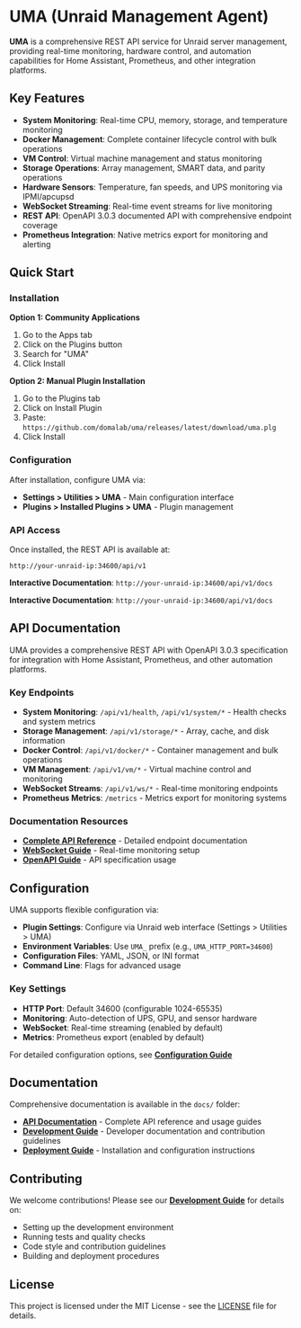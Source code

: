 # UMA (Unraid Management Agent)

**UMA** is a comprehensive REST API service for Unraid server management, providing real-time monitoring, hardware control, and automation capabilities for Home Assistant, Prometheus, and other integration platforms.

## Key Features

- **System Monitoring**: Real-time CPU, memory, storage, and temperature monitoring
- **Docker Management**: Complete container lifecycle control with bulk operations
- **VM Control**: Virtual machine management and status monitoring
- **Storage Operations**: Array management, SMART data, and parity operations
- **Hardware Sensors**: Temperature, fan speeds, and UPS monitoring via IPMI/apcupsd
- **WebSocket Streaming**: Real-time event streams for live monitoring
- **REST API**: OpenAPI 3.0.3 documented API with comprehensive endpoint coverage
- **Prometheus Integration**: Native metrics export for monitoring and alerting

## Quick Start

### Installation

**Option 1: Community Applications**
1. Go to the Apps tab
2. Click on the Plugins button
3. Search for "UMA"
4. Click Install

**Option 2: Manual Plugin Installation**
1. Go to the Plugins tab
2. Click on Install Plugin
3. Paste: `https://github.com/domalab/uma/releases/latest/download/uma.plg`
4. Click Install

### Configuration

After installation, configure UMA via:
- **Settings > Utilities > UMA** - Main configuration interface
- **Plugins > Installed Plugins > UMA** - Plugin management

### API Access

Once installed, the REST API is available at:
```
http://your-unraid-ip:34600/api/v1
```

**Interactive Documentation**: `http://your-unraid-ip:34600/api/v1/docs`

**Interactive Documentation**: `http://your-unraid-ip:34600/api/v1/docs`

## API Documentation

UMA provides a comprehensive REST API with OpenAPI 3.0.3 specification for integration with Home Assistant, Prometheus, and other automation platforms.

### Key Endpoints

- **System Monitoring**: `/api/v1/health`, `/api/v1/system/*` - Health checks and system metrics
- **Storage Management**: `/api/v1/storage/*` - Array, cache, and disk information
- **Docker Control**: `/api/v1/docker/*` - Container management and bulk operations
- **VM Management**: `/api/v1/vm/*` - Virtual machine control and monitoring
- **WebSocket Streams**: `/api/v1/ws/*` - Real-time monitoring endpoints
- **Prometheus Metrics**: `/metrics` - Metrics export for monitoring systems

### Documentation Resources

- **[Complete API Reference](docs/api/)** - Detailed endpoint documentation
- **[WebSocket Guide](docs/api/websockets.md)** - Real-time monitoring setup
- **[OpenAPI Guide](docs/api/openapi-guide.md)** - API specification usage

## Configuration

UMA supports flexible configuration via:

- **Plugin Settings**: Configure via Unraid web interface (Settings > Utilities > UMA)
- **Environment Variables**: Use `UMA_` prefix (e.g., `UMA_HTTP_PORT=34600`)
- **Configuration Files**: YAML, JSON, or INI format
- **Command Line**: Flags for advanced usage

### Key Settings

- **HTTP Port**: Default 34600 (configurable 1024-65535)
- **Monitoring**: Auto-detection of UPS, GPU, and sensor hardware
- **WebSocket**: Real-time streaming (enabled by default)
- **Metrics**: Prometheus export (enabled by default)

For detailed configuration options, see **[Configuration Guide](docs/deployment/configuration.md)**

## Documentation

Comprehensive documentation is available in the `docs/` folder:

- **[API Documentation](docs/api/)** - Complete API reference and usage guides
- **[Development Guide](docs/development/)** - Developer documentation and contribution guidelines
- **[Deployment Guide](docs/deployment/)** - Installation and configuration instructions

## Contributing

We welcome contributions! Please see our **[Development Guide](docs/development/)** for details on:

- Setting up the development environment
- Running tests and quality checks
- Code style and contribution guidelines
- Building and deployment procedures

## License

This project is licensed under the MIT License - see the [LICENSE](LICENSE) file for details.
